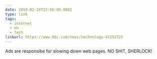 ```yaml
---
date: 2019-02-16T22:56:09.000Z
type: link
tags:
  - internet
  - en
  - tech
linkurl: https://www.bbc.com/news/technology-47252725
---
```

Ads are responsibe for slowing down web pages. NO SHIT, SHERLOCK!
